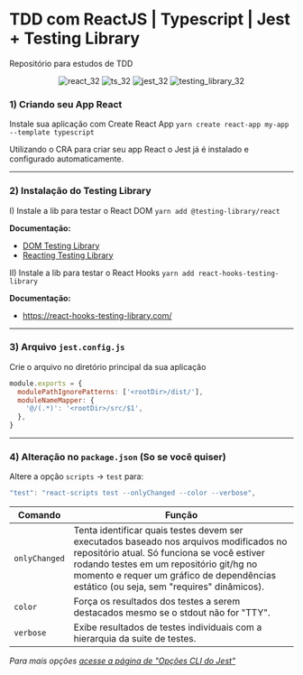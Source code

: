 # TDD com ReactJS | Typescript | Jest + Testing Library
Repositório para estudos de TDD

<div align="center">
  
![react_32](https://user-images.githubusercontent.com/4163340/139123716-da45c265-1b94-412c-8a1c-3bc86f393869.png)
![ts_32](https://user-images.githubusercontent.com/4163340/139123802-6ad0a212-1114-43f3-88aa-9975bb1b2660.png)
![jest_32](https://user-images.githubusercontent.com/4163340/139122285-877bf573-9f57-472d-9f79-92e92ced233f.png)
![testing_library_32](https://user-images.githubusercontent.com/4163340/139123134-e6a4c480-87a6-4a46-83eb-e74b02dd98cc.png)
</div>

### 1) Criando seu App React
Instale sua aplicação com Create React App `yarn create react-app my-app --template typescript`

Utilizando o CRA para criar seu app React o Jest já é instalado e configurado automaticamente.

-----

### 2) Instalação do Testing Library

I) Instale a lib para testar o React DOM `yarn add @testing-library/react`

**Documentação:**
  - [DOM Testing Library](https://testing-library.com/docs/dom-testing-library/intro)
  - [Reacting Testing Library](https://testing-library.com/docs/react-testing-library/intro/)


II) Instale a lib para testar o React Hooks `yarn add react-hooks-testing-library`

**Documentação:**
  - https://react-hooks-testing-library.com/

-----

### 3) Arquivo `jest.config.js`
Crie o arquivo no diretório principal da sua aplicação
```js
module.exports = {
  modulePathIgnorePatterns: ['<rootDir>/dist/'],
  moduleNameMapper: {
    '@/(.*)': '<rootDir>/src/$1',
  },
}
```
-----

### 4) Alteração no `package.json` (So se você quiser)
Altere a opção `scripts` -> `test` para:
```js
"test": "react-scripts test --onlyChanged --color --verbose",
```

| Comando | Função |
| ------- | ------ |
| `onlyChanged` | Tenta identificar quais testes devem ser executados baseado nos arquivos modificados no repositório atual. Só funciona se você estiver rodando testes em um repositório git/hg no momento e requer um gráfico de dependências estático (ou seja, sem "requires" dinâmicos). |
| `color` | Força os resultados dos testes a serem destacados mesmo se o stdout não for "TTY". |
| `verbose` | Exibe resultados de testes individuais com a hierarquia da suite de testes. |

*Para mais opções [acesse a página de "Opções CLI do Jest"](https://jestjs.io/pt-BR/docs/cli)*
